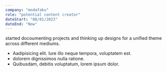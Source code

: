 ```yaml
---
company: "modafaku"
role: "potential content creator"
dateStart: "08/01/2023"
dateEnd: "Now"
---
```


started docoumenting projects and thinking up designs for a unified theme across different mediums. 

- Aadipisicing elit. Iure illo neque tempora, voluptatem est.
- dolorem dignissimos nulla ratione.
- Quibusdam, debitis voluptatum, lorem ipsum dolor.
